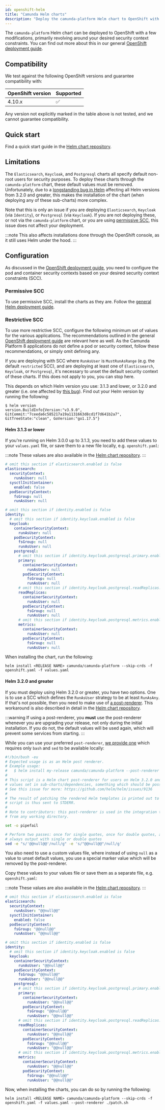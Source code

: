 ```yaml
---
id: openshift-helm
title: "Camunda Helm charts"
description: "Deploy the camunda-platform Helm chart to OpenShift with a few modifications. Step through our quick start and learn more."
---
```


The `camunda-platform` Helm chart can be deployed to OpenShift with a few modifications, primarily revolving around your desired security context constraints. You can find out more about this in our general [OpenShift deployment guide](./openshift.md).

## Compatibility

We test against the following OpenShift versions and guarantee compatibility with:

| OpenShift version | Supported          |
| ----------------- | ------------------ |
| 4.10.x            | :white_check_mark: |

Any version not explicitly marked in the table above is not tested, and we cannot guarantee compatibility.

## Quick start

Find a quick start guide in the [Helm chart repository](https://github.com/camunda/camunda-platform-helm/tree/main/openshift).

## Limitations

The `Elasticsearch`, `Keycloak`, and `Postgresql` charts all specify default non-root users for security purposes. To deploy these charts through the `camunda-platform` chart, these default values must be removed. Unfortunately, due to a [longstanding bug in Helm](https://github.com/helm/helm/issues/9136) affecting all Helm versions from 3.2.0 and greater, this makes the installation of the chart (when deploying any of these sub-charts) more complex.

Note that this is only an issue if you are deploying `Elasticsearch`, `Keycloak` (via `Identity`), or `Postgresql` (via `Keycloak`). If you are not deploying these, or not via the `camunda-platform` chart, or you are using [permissive SCC](./openshift.md#permissive-scc), this issue does not affect your deployment.

:::note
This also affects installations done through the OpenShift console, as it still uses Helm under the hood.
:::

## Configuration

As discussed in the [OpenShift deployment guide](./openshift.md), you need to configure the pod and container security contexts based on your desired security context constraints (SCC).

### Permissive SCC

To use permissive SCC, install the charts as they are. Follow the [general Helm deployment guide](./kubernetes-helm.md).

### Restrictive SCC

To use more restrictive SCC, configure the following minimum set of values for the various applications. The recommendations outlined in the general [OpenShift deployment guide](./openshift.md) are relevant here as well. As the Camunda Platform 8 applications do not define a pod or security context, follow these recommendations, or simply omit defining any.

If you are deploying with SCC where `RunAsUser` is `MustRunAsRange` (e.g. the default `restricted` SCC), and are deploying at least one of `Elasticsearch`, `Keycloak`, or `Postgresql`, it's necessary to unset the default security context of these charts. If this does not apply to you, you can stop here.

This depends on which Helm version you use: 3.1.3 and lower, or 3.2.0 and greater (i.e. one affected by [this bug](https://github.com/helm/helm/issues/9136)). Find out your Helm version by running the following:

```shell
$ helm version
version.BuildInfo{Version:"v3.9.0", GitCommit:"7ceeda6c585217a19a1131663d8cd1f7d641b2a7", GitTreeState:"clean", GoVersion:"go1.17.5"}
```

#### Helm 3.1.3 or lower

If you're running on Helm 3.0.0 up to 3.1.3, you need to add these values to your `values.yaml` file, or save them to a new file locally, e.g. `openshift.yaml`:

:::note
These values are also available in the [Helm chart repository](https://github.com/camunda/camunda-platform-helm/blob/main/openshift/values.yaml).
:::

```yaml
# omit this section if elasticsearch.enabled is false
elasticsearch:
  securityContext:
    runAsUser: null
  sysctlInitContainer:
    enabled: false
  podSecurityContext:
    fsGroup: null
    runAsUser: null

# omit this section if identity.enabled is false
identity:
  # omit this section if identity.keycloak.enabled is false
  keycloak:
    containerSecurityContext:
      runAsUser: null
    podSecurityContext:
      fsGroup: null
      runAsUser: null
    postgresql:
      # omit this section if identity.keycloak.postgresql.primary.enabled is false
      primary:
        containerSecurityContext:
          runAsUser: null
        podSecurityContext:
          fsGroup: null
          runAsUser: null
      # omit this section if identity.keycloak.postgresql.readReplicas.enabled is false
      readReplicas:
        containerSecurityContext:
          runAsUser: null
        podSecurityContext:
          fsGroup: null
          runAsUser: null
      # omit this section if identity.keycloak.postgresql.metrics.enabled is false
      metrics:
        containerSecurityContext:
          runAsUser: null
        podSecurityContext:
          fsGroup: null
          runAsUser: null
```

When installing the chart, run the following:

```shell
helm install <RELEASE NAME> camunda/camunda-platform --skip-crds -f openshift.yaml -f values.yaml
```

#### Helm 3.2.0 and greater

If you must deploy using Helm 3.2.0 or greater, you have two options. One is to use a SCC which defines the `RunAsUser` strategy to be at least `RunAsAny`. If that's not possible, then you need to make use of [a post-renderer](https://helm.sh/docs/topics/advanced/#post-rendering). This workaround is also described in detail in the [Helm chart repository](https://github.com/camunda/camunda-platform-helm/tree/main/openshift#using-a-post-renderer).

:::warning
If using a post-renderer, you **must** use the post-renderer whenever you are upgrading your release, not only during the initial installation. If you do not, the default values will be used again, which will prevent some services from starting.
:::

While you can use your preferred `post-renderer`, [we provide one](https://github.com/camunda/camunda-platform-helm/blob/main/openshift/patch.sh) which requires only `bash` and `sed` to be available locally:

```bash
#!/bin/bash -eu
# Expected usage is as an Helm post renderer.
# Example usage:
#   $ helm install my-release camunda/camunda-platform --post-renderer ./patch.sh
#
# This script is a Helm chart post-renderer for users on Helm 3.2.0 and greater. It allows removing default
# values set in sub-charts/dependencies, something which should be possible but is currently not working.
# See this issue for more: https://github.com/helm/helm/issues/9136
#
# The result of patching the rendered Helm templates is printed out to STDOUT. Any other logging from the
# script is thus sent to STDERR.
#
# Note to contributors: this post-renderer is used in the integration tests, so make sure that it can be used
# from any working directory.

set -o pipefail

# Perform two passes: once for single quotes, once for double quotes, as it's not specified that string values are
# always output with single or double quotes
sed -e "s/'@@null@@'/null/g" -e 's/"@@null@@"/null/g'
```

You also need to use a custom values file, where instead of using `null` as a value to unset default values, you use a special marker value which will be removed by the post-renderer.

Copy these values to your values file or save them as a separate file, e.g. `openshift.yaml`:

:::note
These values are also available in the [Helm chart repository](https://github.com/camunda/camunda-platform-helm/blob/main/openshift/values-patch.yaml).
:::

```yaml
# omit this section if elasticsearch.enabled is false
elasticsearch:
  securityContext:
    runAsUser: "@@null@@"
  sysctlInitContainer:
    enabled: false
  podSecurityContext:
    fsGroup: "@@null@@"
    runAsUser: "@@null@@"

# omit this section if identity.enabled is false
identity:
  # omit this section if identity.keycloak.enabled is false
  keycloak:
    containerSecurityContext:
      runAsUser: "@@null@@"
    podSecurityContext:
      fsGroup: "@@null@@"
      runAsUser: "@@null@@"
    postgresql:
      # omit this section if identity.keycloak.postgresql.primary.enabled is false
      primary:
        containerSecurityContext:
          runAsUser: "@@null@@"
        podSecurityContext:
          fsGroup: "@@null@@"
          runAsUser: "@@null@@"
      # omit this section if identity.keycloak.postgresql.readReplicas.enabled is false
      readReplicas:
        containerSecurityContext:
          runAsUser: "@@null@@"
        podSecurityContext:
          fsGroup: "@@null@@"
          runAsUser: "@@null@@"
      # omit this section if identity.keycloak.postgresql.metrics.enabled is false
      metrics:
        containerSecurityContext:
          runAsUser: "@@null@@"
        podSecurityContext:
          fsGroup: "@@null@@"
          runAsUser: "@@null@@"
```

Now, when installing the charts, you can do so by running the following:

```shell
helm install <RELEASE NAME> camunda/camunda-platform --skip-crds -f openshift.yaml -f values.yaml --post-renderer ./patch.sh
```
